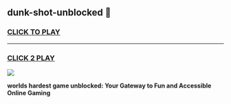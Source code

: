 
## dunk-shot-unblocked 👋
<h3>
<a href="https://premium.freeplayer.one?title=dunk-shot-unblocked&ref=14F">CLICK TO PLAY</a></h3>
<hr>

<h3>
<a href="https://premium.freeplayer.one?title=dunk-shot-unblocked&ref=14F">CLICK 2 PLAY</a>
  
</h3>

<a href="https://premium.freeplayer.one?title=dunk-shot-unblocked&ref=12F/"><img src="https://clearcache.store/games.png"></a>


**worlds hardest game unblocked: Your Gateway to Fun and Accessible Online Gaming**

